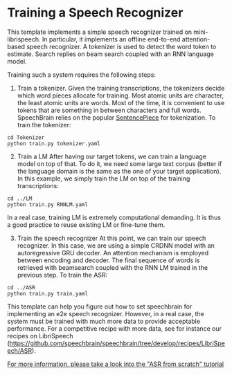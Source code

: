 # Training a Speech Recognizer

This template implements a simple speech recognizer trained on mini-librispeech.  In particular,  it implements an offline end-to-end attention-based speech recognizer.  A tokenizer is used to detect the word token to estimate. Search replies on beam search coupled with an RNN language model.

Training such a system requires the following steps:

1. Train a tokenizer.
Given the training transcriptions, the tokenizers decide which word pieces allocate for training. Most atomic units are character,  the least atomic units are words.  Most of the time, it is convenient to use tokens that are something in between characters and full words.
SpeechBrain relies on the popular [SentencePiece](https://github.com/google/sentencepiece) for tokenization. To train the tokenizer:

```
cd Tokenizer
python train.py tokenizer.yaml
```

2. Train a LM
After having our target tokens, we can train a language model on top of that. To do it, we need some large text corpus (better if the language domain is the same as the one of your target application). In this example, we simply train the LM on top of the training transcriptions:

```
cd ../LM
python train.py RNNLM.yaml
```

In a real case, training LM is extremely computational demanding. It is thus a good practice to reuse existing LM or fine-tune them.

3. Train the speech recognizer
At this point, we can train our speech recognizer. In this case, we are using a simple CRDNN model with an autoregressive GRU decoder. An attention mechanism is employed between encoding and decoder. The final sequence of words is retrieved with beamsearch coupled with the RNN LM trained in the previous step. To train the ASR:

```
cd ../ASR
python train.py train.yaml
```

This template can help you figure out how to set speechbrain for implementing an e2e speech recognizer. However, in a real case, the system must be trained with much more data to provide acceptable performance. For a competitive recipe with more data, see for instance our recipes on LibriSpeech (https://github.com/speechbrain/speechbrain/tree/develop/recipes/LibriSpeech/ASR).

[For more information, please take a look into the "ASR from scratch" tutorial](https://speechbrain.readthedocs.io/en/latest/tutorials/tasks/speech-recognition-from-scratch.html)
